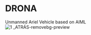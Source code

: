 # DRONA
Unmanned Ariel Vehicle based on AIML  
![1 _ATRÁS-removebg-preview](https://user-images.githubusercontent.com/44129972/195162434-f4406004-5d40-4f5f-960d-5d529b542980.png)
